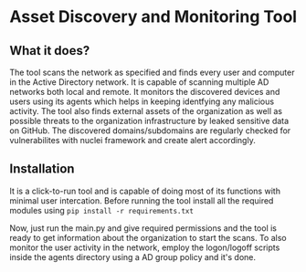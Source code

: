 # Asset Discovery and Monitoring Tool
## What it does?
The tool scans the network as specified and finds every user and computer in the Active Directory network. It is capable of scanning multiple AD networks both local and remote. It monitors the discovered devices and users using its agents which helps in keeping identfying any malicious activity.
The tool also finds external assets of the organization as well as possible threats to the organization infrastructure by leaked sensitive data on GitHub. The discovered domains/subdomains are regularly checked for vulnerabilites with nuclei framework and create alert accordingly.

## Installation
It is a click-to-run tool and is capable of doing most of its functions with minimal user intercation. Before running the tool install all the required modules using 
`pip install -r requirements.txt`

Now, just run the main.py and give required permissions and the tool is ready to get information about the organization to start the scans.
To also monitor the user activity in the network, employ the logon/logoff scripts inside the agents directory using a AD group policy and it's done.
